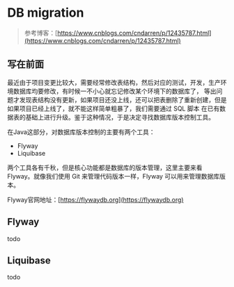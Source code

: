 # DB migration

> 参考博客：[https://www.cnblogs.com/cndarren/p/12435787.html](https://www.cnblogs.com/cndarren/p/12435787.html)

## 写在前面

最近由于项目变更比较大，需要经常修改表结构，然后对应的测试，开发，生产环境数据库均要修改，有时候一不小心就忘记修改某个环境下的数据库了，
等出问题才发现表结构没有更新，如果项目还没上线，还可以把表删除了重新创建，但是如果项目已经上线了，就不能这样简单粗暴了，我们需要通过
SQL 脚本 在已有数据表的基础上进行升级。鉴于这种情况，于是决定寻找数据库版本控制工具。

在Java这部分，对数据库版本控制的主要有两个工具：

- Flyway
- Liquibase

两个工具各有千秋，但是核心功能都是数据库的版本管理，这里主要来看 Flyway。就像我们使用 Git 来管理代码版本一样，Flyway
可以用来管理数据库版本。

Flyway官网地址：[https://flywaydb.org](https://flywaydb.org)

## Flyway

todo

## Liquibase

todo


